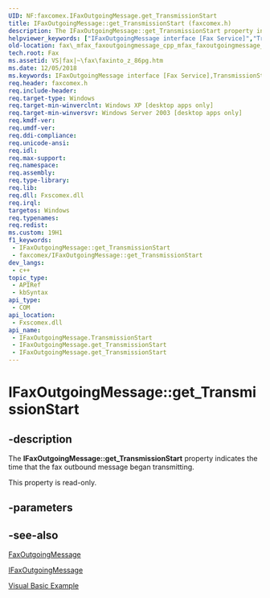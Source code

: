 ```yaml
---
UID: NF:faxcomex.IFaxOutgoingMessage.get_TransmissionStart
title: IFaxOutgoingMessage::get_TransmissionStart (faxcomex.h)
description: The IFaxOutgoingMessage::get_TransmissionStart property indicates the time that the fax outbound message began transmitting.
helpviewer_keywords: ["IFaxOutgoingMessage interface [Fax Service]","TransmissionStart property","IFaxOutgoingMessage.TransmissionStart","IFaxOutgoingMessage.get_TransmissionStart","IFaxOutgoingMessage::TransmissionStart","IFaxOutgoingMessage::get_TransmissionStart","TransmissionStart property [Fax Service]","TransmissionStart property [Fax Service]","IFaxOutgoingMessage interface","_mfax_faxoutgoingmessage.transmissionstart","fax._mfax_faxoutgoingmessage_cpp_mfax_faxoutgoingmessage_transmissionstart_cpp","fax._mfax_faxoutgoingmessage_transmissionstart","faxcomex/IFaxOutgoingMessage::TransmissionStart","faxcomex/IFaxOutgoingMessage::get_TransmissionStart","get_TransmissionStart"]
old-location: fax\_mfax_faxoutgoingmessage_cpp_mfax_faxoutgoingmessage_transmissionstart_cpp.htm
tech.root: Fax
ms.assetid: VS|fax|~\fax\faxinto_z_86pg.htm
ms.date: 12/05/2018
ms.keywords: IFaxOutgoingMessage interface [Fax Service],TransmissionStart property, IFaxOutgoingMessage.TransmissionStart, IFaxOutgoingMessage.get_TransmissionStart, IFaxOutgoingMessage::TransmissionStart, IFaxOutgoingMessage::get_TransmissionStart, TransmissionStart property [Fax Service], TransmissionStart property [Fax Service],IFaxOutgoingMessage interface, _mfax_faxoutgoingmessage.transmissionstart, fax._mfax_faxoutgoingmessage_cpp_mfax_faxoutgoingmessage_transmissionstart_cpp, fax._mfax_faxoutgoingmessage_transmissionstart, faxcomex/IFaxOutgoingMessage::TransmissionStart, faxcomex/IFaxOutgoingMessage::get_TransmissionStart, get_TransmissionStart
req.header: faxcomex.h
req.include-header: 
req.target-type: Windows
req.target-min-winverclnt: Windows XP [desktop apps only]
req.target-min-winversvr: Windows Server 2003 [desktop apps only]
req.kmdf-ver: 
req.umdf-ver: 
req.ddi-compliance: 
req.unicode-ansi: 
req.idl: 
req.max-support: 
req.namespace: 
req.assembly: 
req.type-library: 
req.lib: 
req.dll: Fxscomex.dll
req.irql: 
targetos: Windows
req.typenames: 
req.redist: 
ms.custom: 19H1
f1_keywords:
 - IFaxOutgoingMessage::get_TransmissionStart
 - faxcomex/IFaxOutgoingMessage::get_TransmissionStart
dev_langs:
 - c++
topic_type:
 - APIRef
 - kbSyntax
api_type:
 - COM
api_location:
 - Fxscomex.dll
api_name:
 - IFaxOutgoingMessage.TransmissionStart
 - IFaxOutgoingMessage.get_TransmissionStart
 - IFaxOutgoingMessage.get_TransmissionStart
---
```


# IFaxOutgoingMessage::get_TransmissionStart


## -description

The <b>IFaxOutgoingMessage::get_TransmissionStart</b> property indicates the time that the fax outbound message began transmitting.

This property is read-only.

## -parameters

## -see-also

<a href="https://docs.microsoft.com/previous-versions/windows/desktop/fax/-mfax-faxoutgoingmessage">FaxOutgoingMessage</a>



<a href="https://docs.microsoft.com/previous-versions/windows/desktop/api/faxcomex/nn-faxcomex-ifaxoutgoingmessage">IFaxOutgoingMessage</a>



<a href="https://docs.microsoft.com/previous-versions/windows/desktop/fax/-mfax-opening-a-fax-from-the-outgoing-archive">Visual Basic Example</a>

